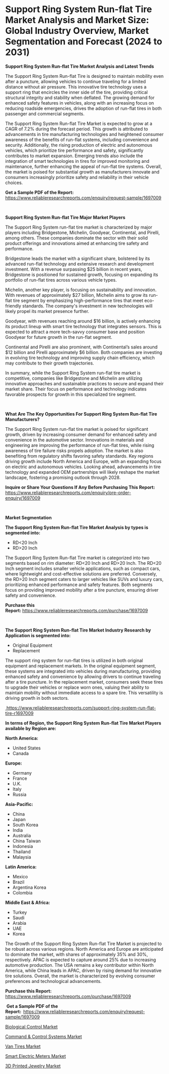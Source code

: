 <p><h1>Support Ring System Run-flat Tire Market Analysis and Market Size: Global Industry Overview, Market Segmentation and Forecast (2024 to 2031)</h1></p><p><strong>Support Ring System Run-flat Tire Market Analysis and Latest Trends</strong></p>
<p><p>The Support Ring System Run-flat Tire is designed to maintain mobility even after a puncture, allowing vehicles to continue traveling for a limited distance without air pressure. This innovative tire technology uses a support ring that encircles the inner side of the tire, providing critical structural integrity and stability when deflated. The growing demand for enhanced safety features in vehicles, along with an increasing focus on reducing roadside emergencies, drives the adoption of run-flat tires in both passenger and commercial segments.</p><p>The Support Ring System Run-flat Tire Market is expected to grow at a CAGR of 7.2% during the forecast period. This growth is attributed to advancements in tire manufacturing technologies and heightened consumer awareness of the benefits of run-flat systems, including convenience and security. Additionally, the rising production of electric and autonomous vehicles, which prioritize tire performance and safety, significantly contributes to market expansion. Emerging trends also include the integration of smart technologies in tires for improved monitoring and maintenance, further enhancing the appeal of run-flat tire systems. Overall, the market is poised for substantial growth as manufacturers innovate and consumers increasingly prioritize safety and reliability in their vehicle choices.</p></p>
<p><strong>Get a Sample PDF of the Report:&nbsp;</strong> <a href="https://www.reliableresearchreports.com/enquiry/request-sample/1697009?utm_campaign=16&utm_medium=2&utm_source=Github&utm_content=ia&utm_term=20102024&utm_id=support-ring-system-run-flat-tire">https://www.reliableresearchreports.com/enquiry/request-sample/1697009</a></p>
<p>&nbsp;</p>
<p><strong>Support Ring System Run-flat Tire Major Market Players</strong></p>
<p><p>The Support Ring System run-flat tire market is characterized by major players including Bridgestone, Michelin, Goodyear, Continental, and Pirelli, among others. These companies dominate the sector with their solid product offerings and innovations aimed at enhancing tire safety and performance.</p><p>Bridgestone leads the market with a significant share, bolstered by its advanced run-flat technology and extensive research and development investment. With a revenue surpassing $25 billion in recent years, Bridgestone is positioned for sustained growth, focusing on expanding its portfolio of run-flat tires across various vehicle types.</p><p>Michelin, another key player, is focusing on sustainability and innovation. With revenues of approximately $27 billion, Michelin aims to grow its run-flat tire segment by emphasizing high-performance tires that meet eco-friendly standards. The company's investment in new technologies will likely propel its market presence further.</p><p>Goodyear, with revenues reaching around $16 billion, is actively enhancing its product lineup with smart tire technology that integrates sensors. This is expected to attract a more tech-savvy consumer base and position Goodyear for future growth in the run-flat segment.</p><p>Continental and Pirelli are also prominent, with Continental’s sales around $12 billion and Pirelli approximately $6 billion. Both companies are investing in evolving tire technology and improving supply chain efficiency, which may contribute to their growth trajectories.</p><p>In summary, while the Support Ring System run-flat tire market is competitive, companies like Bridgestone and Michelin are utilizing innovative approaches and sustainable practices to secure and expand their market share. Their focus on performance and technology indicates favorable prospects for growth in this specialized tire segment.</p></p>
<p>&nbsp;</p>
<p><strong>What Are The Key Opportunities For Support Ring System Run-flat Tire Manufacturers?</strong></p>
<p><p>The Support Ring System run-flat tire market is poised for significant growth, driven by increasing consumer demand for enhanced safety and convenience in the automotive sector. Innovations in materials and engineering are improving the performance of run-flat tires, while rising awareness of tire failure risks propels adoption. The market is also benefiting from regulatory shifts favoring safety standards. Key regions driving growth include North America and Europe, with an expanding focus on electric and autonomous vehicles. Looking ahead, advancements in tire technology and expanded OEM partnerships will likely reshape the market landscape, fostering a promising outlook through 2028.</p></p>
<p><strong>Inquire or Share Your Questions If Any Before Purchasing This Report:</strong> <a href="https://www.reliableresearchreports.com/enquiry/pre-order-enquiry/1697009?utm_campaign=16&utm_medium=2&utm_source=Github&utm_content=ia&utm_term=20102024&utm_id=support-ring-system-run-flat-tire">https://www.reliableresearchreports.com/enquiry/pre-order-enquiry/1697009</a></p>
<p>&nbsp;</p>
<p><strong>Market Segmentation</strong></p>
<p><strong>The Support Ring System Run-flat Tire Market Analysis by types is segmented into:</strong></p>
<p><ul><li>RD<20 Inch</li><li>RD>20 Inch</li></ul></p>
<p><p>The Support Ring System Run-flat Tire market is categorized into two segments based on rim diameter: RD<20 Inch and RD>20 Inch. The RD<20 Inch segment includes smaller vehicle applications, such as compact cars, where lightweight and cost-effective solutions are preferred. Conversely, the RD>20 Inch segment caters to larger vehicles like SUVs and luxury cars, prioritizing enhanced performance and safety features. Both segments focus on providing improved mobility after a tire puncture, ensuring driver safety and convenience.</p></p>
<p><strong>Purchase this Report:&nbsp;</strong><a href="https://www.reliableresearchreports.com/purchase/1697009?utm_campaign=16&utm_medium=2&utm_source=Github&utm_content=ia&utm_term=20102024&utm_id=support-ring-system-run-flat-tire">https://www.reliableresearchreports.com/purchase/1697009</a></p>
<p>&nbsp;</p>
<p><strong>The Support Ring System Run-flat Tire Market Industry Research by Application is segmented into:</strong></p>
<p><ul><li>Original Equipment</li><li>Replacement</li></ul></p>
<p><p>The support ring system for run-flat tires is utilized in both original equipment and replacement markets. In the original equipment segment, these systems are integrated into vehicles during manufacturing, providing enhanced safety and convenience by allowing drivers to continue traveling after a tire puncture. In the replacement market, consumers seek these tires to upgrade their vehicles or replace worn ones, valuing their ability to maintain mobility without immediate access to a spare tire. This versatility is driving growth in both sectors.</p></p>
<p><a href="https://www.reliableresearchreports.com/support-ring-system-run-flat-tire-r1697009?utm_campaign=16&utm_medium=2&utm_source=Github&utm_content=ia&utm_term=20102024&utm_id=support-ring-system-run-flat-tire">&nbsp;https://www.reliableresearchreports.com/support-ring-system-run-flat-tire-r1697009</a></p>
<p><strong>In terms of Region, the Support Ring System Run-flat Tire Market Players available by Region are:</strong></p>
<p>
    <p> <strong> North America: </strong>
        <ul>
            <li>United States</li>
            <li>Canada</li>
        </ul>
        </p> 
    <p> <strong> Europe: </strong>
        <ul>
            <li>Germany</li>
            <li>France</li>
            <li>U.K.</li>
            <li>Italy</li>
            <li>Russia</li>
        </ul>
        </p> 
    <p> <strong> Asia-Pacific: </strong>
        <ul>
            <li>China</li>
            <li>Japan</li>
            <li>South Korea</li>
            <li>India</li>
            <li>Australia</li>
            <li>China Taiwan</li>
            <li>Indonesia</li>
            <li>Thailand</li>
            <li>Malaysia</li>
        </ul>
        </p> 
    <p> <strong> Latin America: </strong>
        <ul>
            <li>Mexico</li>
            <li>Brazil</li>
            <li>Argentina Korea</li>
            <li>Colombia</li>
        </ul>
        </p> 
    <p> <strong> Middle East & Africa: </strong>
        <ul>
            <li>Turkey</li>
            <li>Saudi</li>
            <li>Arabia</li>
            <li>UAE</li>
            <li>Korea</li>
        </ul>
    </p>
    </p>
<p><p>The Growth of the Support Ring System Run-flat Tire Market is projected to be robust across various regions. North America and Europe are anticipated to dominate the market, with shares of approximately 35% and 30%, respectively. APAC is expected to capture around 25% due to increasing automotive production. The USA remains a key contributor within North America, while China leads in APAC, driven by rising demand for innovative tire solutions. Overall, the market is characterized by evolving consumer preferences and technological advancements.</p></p>
<p><strong>Purchase this Report: </strong><a href="https://www.reliableresearchreports.com/purchase/1697009?utm_campaign=16&utm_medium=2&utm_source=Github&utm_content=ia&utm_term=20102024&utm_id=support-ring-system-run-flat-tire">https://www.reliableresearchreports.com/purchase/1697009</a></p>
<p>&nbsp;<strong>Get a Sample PDF of the Report:&nbsp;&nbsp;</strong><a href="https://www.reliableresearchreports.com/enquiry/request-sample/1697009?utm_campaign=16&utm_medium=2&utm_source=Github&utm_content=ia&utm_term=20102024&utm_id=support-ring-system-run-flat-tire">https://www.reliableresearchreports.com/enquiry/request-sample/1697009</a></p>
<p><strong></strong></p>
<p><p><a href="https://www.linkedin.com/pulse/biological-control-market-evolution-global-trends-regional-dynamics-dxotc?utm_campaign=16&utm_medium=2&utm_source=Github&utm_content=ia&utm_term=20102024&utm_id=support-ring-system-run-flat-tire">Biological Control Market</a></p><p><a href="https://issuu.com/reportprime-2/docs/command-control-systems-market-size_66124066fba357?utm_campaign=16&utm_medium=2&utm_source=Github&utm_content=ia&utm_term=20102024&utm_id=support-ring-system-run-flat-tire">Command & Control Systems Market</a></p><p><a href="https://github.com/maniehilp9ib/Market-Research-Report-List-1/blob/main/van-tires-market.md?utm_campaign=16&utm_medium=2&utm_source=Github&utm_content=ia&utm_term=20102024&utm_id=support-ring-system-run-flat-tire">Van Tires Market</a></p><p><a href="https://issuu.com/reportprime-2/docs/smart-electric-meters-market-size-2_fae7e81c4de889?utm_campaign=16&utm_medium=2&utm_source=Github&utm_content=ia&utm_term=20102024&utm_id=support-ring-system-run-flat-tire">Smart Electric Meters Market</a></p><p><a href="https://www.linkedin.com/pulse/global-3d-printed-jewelry-market-share-growth-opportunities-growing-iokec?utm_campaign=16&utm_medium=2&utm_source=Github&utm_content=ia&utm_term=20102024&utm_id=support-ring-system-run-flat-tire">3D Printed Jewelry Market</a></p></p>
